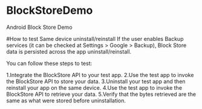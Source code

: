 # BlockStoreDemo
Android Block Store Demo

#How to test
Same device uninstall/reinstall
If the user enables Backup services (it can be checked at Settings > Google > Backup), Block Store data is persisted across the app uninstall/reinstall.

You can follow these steps to test:

1.Integrate the BlockStore API to your test app.
2.Use the test app to invoke the BlockStore API to store your data.
3.Uninstall your test app and then reinstall your app on the same device.
4.Use the test app to invoke the BlockStore API to retrieve your data.
5.Verify that the bytes retrieved are the same as what were stored before uninstallation.
